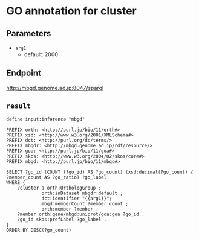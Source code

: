 # GO annotation for cluster

## Parameters
* `arg1`
  * default: 2000

## Endpoint
http://mbgd.genome.ad.jp:8047/sparql

## `result`

```sparql
define input:inference "mbgd"

PREFIX orth: <http://purl.jp/bio/11/orth#>
PREFIX xsd: <http://www.w3.org/2001/XMLSchema#>
PREFIX dct: <http://purl.org/dc/terms/>
PREFIX mbgdr: <http://mbgd.genome.ad.jp/rdf/resource/>
PREFIX goa: <http://purl.jp/bio/11/goa#>
PREFIX skos: <http://www.w3.org/2004/02/skos/core#>
PREFIX mbgd: <http://purl.jp/bio/11/mbgd#>

SELECT ?go_id (COUNT (?go_id) AS ?go_count) (xsd:decimal(?go_count) / ?member_count AS ?go_ratio) ?go_label
WHERE {
    ?cluster a orth:OrthologGroup ;
             orth:inDataset mbgdr:default ;
             dct:identifier "{{arg1}}";
             mbgd:memberCount ?member_count ;
             orth:member ?member .
    ?member orth:gene/mbgd:uniprot/goa:goa ?go_id .
    ?go_id skos:prefLabel ?go_label .
}
ORDER BY DESC(?go_count)


```
